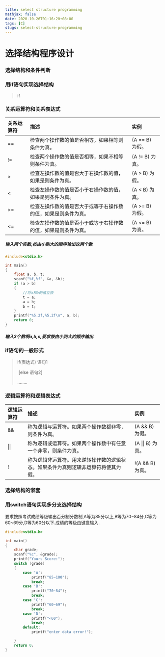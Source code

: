 ```yaml
---
title: select structure programming
mathjax: false
date: 2020-10-26T01:16:20+08:00
tags: [C]
slugs: select-structure-programming
---
```


# 选择结构程序设计

### 选择结构和条件判断

### 用if语句实现选择结构

> if

### 关系运算符和关系表达式

| 关系运算符 | 描述                                                         | 实例            |
| :--------- | :----------------------------------------------------------- | :-------------- |
| ==         | 检查两个操作数的值是否相等，如果相等则条件为真。             | (A == B) 为假。 |
| !=         | 检查两个操作数的值是否相等，如果不相等则条件为真。           | (A != B) 为真。 |
| >          | 检查左操作数的值是否大于右操作数的值，如果是则条件为真。     | (A > B) 为假。  |
| <          | 检查左操作数的值是否小于右操作数的值，如果是则条件为真。     | (A < B) 为真。  |
| >=         | 检查左操作数的值是否大于或等于右操作数的值，如果是则条件为真。 | (A >= B) 为假。 |
| <=         | 检查左操作数的值是否小于或等于右操作数的值，如果是则条件为真。 | (A <= B) 为真。 |

##### 输入两个实数,按由小到大的顺序输出这两个数

```c
#include<stdio.h>

int main()
{
    float a, b, t;
    scanf("%f,%f", &a, &b);
    if (a > b)
    {
        //将a和b的值互换
        t = a;
        a = b;
        b = t;
    }
    printf("%5.2f,%5.2f\n", a, b);
    return 0;
}
```

##### 输入3个数啊a,b,c,要求按由小到大的顺序输出.

### if语句的一般形式

> if(表达式) 语句1
>
> ​	[else 语句2]
>
> ........

### 逻辑运算符和逻辑表达式

| 逻辑运算符 | 描述                                                         | 实例              |
| :--------- | :----------------------------------------------------------- | :---------------- |
| &&         | 称为逻辑与运算符。如果两个操作数都非零，则条件为真。         | (A && B) 为假。   |
| \|\|       | 称为逻辑或运算符。如果两个操作数中有任意一个非零，则条件为真。 | (A \|\| B) 为真。 |
| !          | 称为逻辑非运算符。用来逆转操作数的逻辑状态。如果条件为真则逻辑非运算符将使其为假。 | !(A && B) 为真。  |

### 选择结构的嵌套

### 用switch语句实现多分支选择结构

要求按照考试成绩等级输出百分制分数制,A等为85分以上,B等为70~84分,C等为60~69分,D等为60分以下.成绩的等级由键盘输入.

```c
#include<stdio.h>

int main()
{
    char grade;
    scanf("%c", &grade);
    printf("Yours Score:");
    switch (grade)
    {
        case 'A':
            printf("85~100");
            break;
        case 'B':
            printf("70~84");
            break;
        case 'C':
            printf("60~69");
            break;
        case 'D':
            printf("<60");
            break;
        default:
            printf("enter data error!");

    }
    return 0;
}
```

